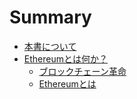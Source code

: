 # Summary

* [本書について](README.md)
* [Ethereumとは何か？](what_is_ethereum/README.md)
   * [ブロックチェーン革命](what_is_ethereum/blockchainrev_md.md)
   * [Ethereumとは](what_is_ethereum/ethereum_as_dapp_platform.md)

